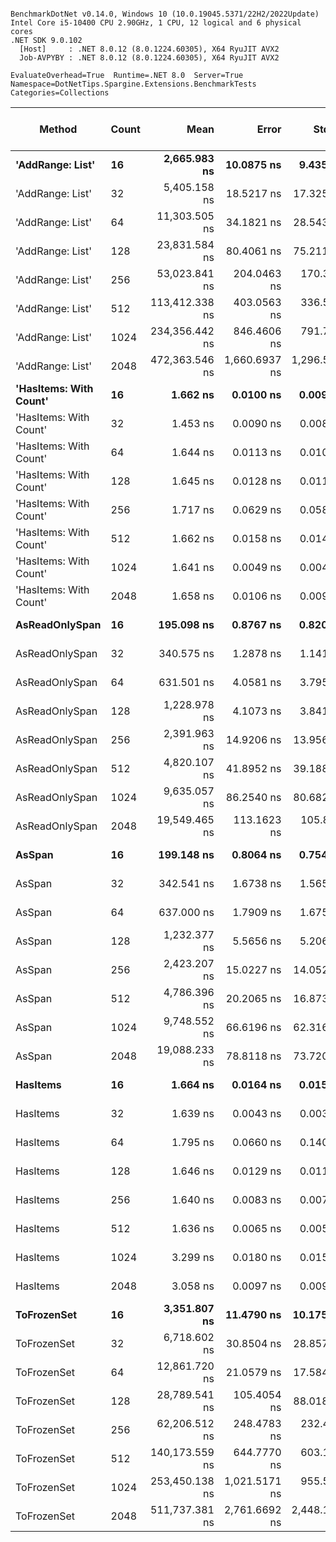 ```

BenchmarkDotNet v0.14.0, Windows 10 (10.0.19045.5371/22H2/2022Update)
Intel Core i5-10400 CPU 2.90GHz, 1 CPU, 12 logical and 6 physical cores
.NET SDK 9.0.102
  [Host]     : .NET 8.0.12 (8.0.1224.60305), X64 RyuJIT AVX2
  Job-AVPYBY : .NET 8.0.12 (8.0.1224.60305), X64 RyuJIT AVX2

EvaluateOverhead=True  Runtime=.NET 8.0  Server=True  
Namespace=DotNetTips.Spargine.Extensions.BenchmarkTests  Categories=Collections  

```
| Method                 | Count | Mean           | Error         | StdDev        | StdErr      | Min            | Q1             | Median         | Q3             | Max            | Op/s          | CI99.9% Margin | Iterations | Kurtosis | MValue | Skewness | Rank | LogicalGroup | Baseline | Gen0   | Exceptions | Code Size | Completed Work Items | Lock Contentions | Allocated |
|----------------------- |------ |---------------:|--------------:|--------------:|------------:|---------------:|---------------:|---------------:|---------------:|---------------:|--------------:|---------------:|-----------:|---------:|-------:|---------:|-----:|------------- |--------- |-------:|-----------:|----------:|---------------------:|-----------------:|----------:|
| **&#39;AddRange: List&#39;**       | **16**    |   **2,665.983 ns** |    **10.0875 ns** |     **9.4359 ns** |   **2.4363 ns** |   **2,651.063 ns** |   **2,658.863 ns** |   **2,666.445 ns** |   **2,671.638 ns** |   **2,681.669 ns** |     **375,096.1** |      **6.2818 ns** |      **15.00** |    **1.731** |  **2.000** |  **-0.0029** |   **10** | *****            | **No**       | **0.0076** |          **-** |   **1,348 B** |                    **-** |                **-** |     **768 B** |
| &#39;AddRange: List&#39;       | 32    |   5,405.158 ns |    18.5217 ns |    17.3252 ns |   4.4734 ns |   5,369.828 ns |   5,396.244 ns |   5,409.299 ns |   5,412.977 ns |   5,433.145 ns |     185,008.5 |      5.2633 ns |      15.00 |    2.298 |  2.000 |  -0.3020 |   13 | *            | No       | 0.0076 |          - |   1,348 B |                    - |                - |    1368 B |
| &#39;AddRange: List&#39;       | 64    |  11,303.505 ns |    34.1821 ns |    28.5436 ns |   7.9166 ns |  11,268.965 ns |  11,283.223 ns |  11,299.306 ns |  11,309.375 ns |  11,375.542 ns |      88,468.1 |      2.5417 ns |      13.00 |    3.586 |  2.000 |   1.1135 |   16 | *            | No       | 0.0153 |          - |   1,348 B |                    - |                - |    2328 B |
| &#39;AddRange: List&#39;       | 128   |  23,831.584 ns |    80.4061 ns |    75.2119 ns |  19.4196 ns |  23,737.079 ns |  23,776.160 ns |  23,799.973 ns |  23,891.191 ns |  23,989.032 ns |      41,961.1 |     -2.2098 ns |      15.00 |    1.922 |  2.000 |   0.4739 |   19 | *            | No       | 0.0305 |          - |   1,348 B |                    - |                - |    4128 B |
| &#39;AddRange: List&#39;       | 256   |  53,023.841 ns |   204.0463 ns |   170.3879 ns |  47.2571 ns |  52,708.987 ns |  52,921.512 ns |  53,032.309 ns |  53,160.745 ns |  53,289.603 ns |      18,859.4 |    -17.1286 ns |      13.00 |    1.887 |  2.000 |  -0.0393 |   21 | *            | No       | 0.0610 |          - |   1,348 B |                    - |                - |    8808 B |
| &#39;AddRange: List&#39;       | 512   | 113,412.338 ns |   403.0563 ns |   336.5703 ns |  93.3478 ns | 112,881.274 ns | 113,081.311 ns | 113,457.312 ns | 113,667.871 ns | 113,968.616 ns |       8,817.4 |    -40.1739 ns |      13.00 |    1.690 |  2.000 |  -0.1551 |   23 | *            | No       | 0.1221 |          - |   1,348 B |                    - |                - |   18568 B |
| &#39;AddRange: List&#39;       | 1024  | 234,356.442 ns |   846.4606 ns |   791.7798 ns | 204.4367 ns | 232,856.860 ns | 233,851.709 ns | 234,476.440 ns | 234,939.673 ns | 235,429.126 ns |       4,267.0 |    -94.7183 ns |      15.00 |    1.823 |  2.000 |  -0.4152 |   25 | *            | No       | 0.2441 |          - |   1,348 B |                    - |                - |   32128 B |
| &#39;AddRange: List&#39;       | 2048  | 472,363.546 ns | 1,660.6937 ns | 1,296.5604 ns | 374.2847 ns | 469,766.040 ns | 471,863.818 ns | 472,413.110 ns | 473,318.542 ns | 474,049.194 ns |       2,117.0 |   -181.1424 ns |      12.00 |    2.063 |  2.000 |  -0.4941 |   27 | *            | No       | 0.4883 |          - |   1,344 B |                    - |                - |   67609 B |
| **&#39;HasItems: With Count&#39;** | **16**    |       **1.662 ns** |     **0.0100 ns** |     **0.0094 ns** |   **0.0024 ns** |       **1.646 ns** |       **1.658 ns** |       **1.662 ns** |       **1.669 ns** |       **1.679 ns** | **601,705,461.7** |      **7.4988 ns** |      **15.00** |    **2.143** |  **2.000** |  **-0.0664** |    **2** | *****            | **No**       |      **-** |          **-** |      **93 B** |                    **-** |                **-** |         **-** |
| &#39;HasItems: With Count&#39; | 32    |       1.453 ns |     0.0090 ns |     0.0084 ns |   0.0022 ns |       1.443 ns |       1.448 ns |       1.449 ns |       1.461 ns |       1.467 ns | 688,418,461.8 |      7.4989 ns |      15.00 |    1.614 |  2.000 |   0.6116 |    1 | *            | No       |      - |          - |      93 B |                    - |                - |         - |
| &#39;HasItems: With Count&#39; | 64    |       1.644 ns |     0.0113 ns |     0.0106 ns |   0.0027 ns |       1.632 ns |       1.637 ns |       1.641 ns |       1.651 ns |       1.666 ns | 608,141,035.8 |      7.4986 ns |      15.00 |    2.044 |  2.000 |   0.7484 |    2 | *            | No       |      - |          - |      93 B |                    - |                - |         - |
| &#39;HasItems: With Count&#39; | 128   |       1.645 ns |     0.0128 ns |     0.0119 ns |   0.0031 ns |       1.623 ns |       1.639 ns |       1.647 ns |       1.652 ns |       1.667 ns | 608,049,879.5 |      7.4985 ns |      15.00 |    2.192 |  2.000 |   0.0397 |    2 | *            | No       |      - |          - |      93 B |                    - |                - |         - |
| &#39;HasItems: With Count&#39; | 256   |       1.717 ns |     0.0629 ns |     0.0588 ns |   0.0152 ns |       1.637 ns |       1.664 ns |       1.717 ns |       1.771 ns |       1.793 ns | 582,462,066.3 |      7.4924 ns |      15.00 |    1.288 |  3.000 |  -0.0329 |    2 | *            | No       |      - |          - |      93 B |                    - |                - |         - |
| &#39;HasItems: With Count&#39; | 512   |       1.662 ns |     0.0158 ns |     0.0140 ns |   0.0037 ns |       1.645 ns |       1.652 ns |       1.658 ns |       1.663 ns |       1.689 ns | 601,826,974.3 |      6.9981 ns |      14.00 |    2.283 |  2.000 |   0.8806 |    2 | *            | No       |      - |          - |      93 B |                    - |                - |         - |
| &#39;HasItems: With Count&#39; | 1024  |       1.641 ns |     0.0049 ns |     0.0041 ns |   0.0011 ns |       1.636 ns |       1.640 ns |       1.641 ns |       1.642 ns |       1.649 ns | 609,268,720.6 |      6.4994 ns |      13.00 |    2.263 |  2.000 |   0.5925 |    2 | *            | No       |      - |          - |      93 B |                    - |                - |         - |
| &#39;HasItems: With Count&#39; | 2048  |       1.658 ns |     0.0106 ns |     0.0094 ns |   0.0025 ns |       1.645 ns |       1.652 ns |       1.656 ns |       1.664 ns |       1.680 ns | 603,046,098.0 |      6.9987 ns |      14.00 |    2.776 |  2.000 |   0.5755 |    2 | *            | No       |      - |          - |      93 B |                    - |                - |         - |
| **AsReadOnlySpan**         | **16**    |     **195.098 ns** |     **0.8767 ns** |     **0.8201 ns** |   **0.2117 ns** |     **193.883 ns** |     **194.622 ns** |     **195.016 ns** |     **195.513 ns** |     **196.604 ns** |   **5,125,629.4** |      **7.3941 ns** |      **15.00** |    **2.123** |  **2.000** |   **0.2097** |    **5** | *****            | **No**       | **0.0036** |          **-** |     **943 B** |                    **-** |                **-** |     **344 B** |
| AsReadOnlySpan         | 32    |     340.575 ns |     1.2878 ns |     1.1416 ns |   0.3051 ns |     339.242 ns |     339.691 ns |     340.288 ns |     341.052 ns |     343.287 ns |   2,936,207.6 |      6.8474 ns |      14.00 |    2.859 |  2.000 |   0.8878 |    6 | *            | No       | 0.0062 |          - |     955 B |                    - |                - |     600 B |
| AsReadOnlySpan         | 64    |     631.501 ns |     4.0581 ns |     3.7959 ns |   0.9801 ns |     627.275 ns |     628.378 ns |     630.659 ns |     635.321 ns |     637.425 ns |   1,583,527.7 |      7.0099 ns |      15.00 |    1.371 |  2.000 |   0.3739 |    7 | *            | No       | 0.0114 |          - |     944 B |                    - |                - |    1112 B |
| AsReadOnlySpan         | 128   |   1,228.978 ns |     4.1073 ns |     3.8419 ns |   0.9920 ns |   1,221.746 ns |   1,226.560 ns |   1,229.410 ns |   1,230.758 ns |   1,235.639 ns |     813,684.0 |      7.0040 ns |      15.00 |    2.221 |  2.000 |   0.0155 |    8 | *            | No       | 0.0229 |          - |     944 B |                    - |                - |    2136 B |
| AsReadOnlySpan         | 256   |   2,391.963 ns |    14.9206 ns |    13.9567 ns |   3.6036 ns |   2,377.169 ns |   2,382.180 ns |   2,388.379 ns |   2,400.037 ns |   2,424.058 ns |     418,066.7 |      5.6982 ns |      15.00 |    2.508 |  2.000 |   0.8499 |    9 | *            | No       | 0.0458 |          - |     944 B |                    - |                - |    4184 B |
| AsReadOnlySpan         | 512   |   4,820.107 ns |    41.8952 ns |    39.1888 ns |  10.1185 ns |   4,762.595 ns |   4,792.881 ns |   4,816.541 ns |   4,844.606 ns |   4,895.791 ns |     207,464.3 |      2.4408 ns |      15.00 |    1.922 |  2.000 |   0.3947 |   12 | *            | No       | 0.0839 |          - |     944 B |                    - |                - |    8280 B |
| AsReadOnlySpan         | 1024  |   9,635.057 ns |    86.2540 ns |    80.6820 ns |  20.8320 ns |   9,483.208 ns |   9,580.096 ns |   9,658.896 ns |   9,695.130 ns |   9,772.406 ns |     103,787.7 |     -2.9160 ns |      15.00 |    1.874 |  2.000 |  -0.2217 |   15 | *            | No       | 0.1831 |          - |     943 B |                    - |                - |   16472 B |
| AsReadOnlySpan         | 2048  |  19,549.465 ns |   113.1623 ns |   105.8520 ns |  27.3309 ns |  19,334.396 ns |  19,462.910 ns |  19,586.880 ns |  19,633.372 ns |  19,677.994 ns |      51,152.3 |     -6.1654 ns |      15.00 |    1.884 |  2.000 |  -0.5624 |   18 | *            | No       | 0.3662 |          - |     943 B |                    - |                - |   32856 B |
| **AsSpan**                 | **16**    |     **199.148 ns** |     **0.8064 ns** |     **0.7543 ns** |   **0.1948 ns** |     **198.070 ns** |     **198.662 ns** |     **198.947 ns** |     **199.624 ns** |     **200.581 ns** |   **5,021,382.4** |      **7.4026 ns** |      **15.00** |    **1.886** |  **2.000** |   **0.5623** |    **5** | *****            | **No**       | **0.0036** |          **-** |     **927 B** |                    **-** |                **-** |     **344 B** |
| AsSpan                 | 32    |     342.541 ns |     1.6738 ns |     1.5656 ns |   0.4042 ns |     340.512 ns |     341.160 ns |     342.873 ns |     343.887 ns |     345.236 ns |   2,919,361.8 |      7.2979 ns |      15.00 |    1.518 |  2.000 |   0.0958 |    6 | *            | No       | 0.0062 |          - |     924 B |                    - |                - |     600 B |
| AsSpan                 | 64    |     637.000 ns |     1.7909 ns |     1.6752 ns |   0.4325 ns |     634.729 ns |     636.046 ns |     636.672 ns |     638.484 ns |     640.073 ns |   1,569,859.9 |      7.2837 ns |      15.00 |    1.724 |  2.000 |   0.2649 |    7 | *            | No       | 0.0114 |          - |     924 B |                    - |                - |    1112 B |
| AsSpan                 | 128   |   1,232.377 ns |     5.5656 ns |     5.2061 ns |   1.3442 ns |   1,222.285 ns |   1,228.775 ns |   1,232.213 ns |   1,235.477 ns |   1,241.649 ns |     811,439.8 |      6.8279 ns |      15.00 |    2.097 |  2.000 |   0.0213 |    8 | *            | No       | 0.0229 |          - |     924 B |                    - |                - |    2136 B |
| AsSpan                 | 256   |   2,423.207 ns |    15.0227 ns |    14.0523 ns |   3.6283 ns |   2,405.348 ns |   2,411.794 ns |   2,420.452 ns |   2,432.741 ns |   2,449.768 ns |     412,676.3 |      5.6859 ns |      15.00 |    1.853 |  2.000 |   0.4460 |    9 | *            | No       | 0.0458 |          - |     924 B |                    - |                - |    4184 B |
| AsSpan                 | 512   |   4,786.396 ns |    20.2065 ns |    16.8733 ns |   4.6798 ns |   4,757.841 ns |   4,783.785 ns |   4,788.345 ns |   4,791.972 ns |   4,818.890 ns |     208,925.5 |      4.1601 ns |      13.00 |    2.325 |  2.000 |  -0.1013 |   12 | *            | No       | 0.0839 |          - |     924 B |                    - |                - |    8280 B |
| AsSpan                 | 1024  |   9,748.552 ns |    66.6196 ns |    62.3161 ns |  16.0899 ns |   9,651.842 ns |   9,709.972 ns |   9,731.555 ns |   9,803.075 ns |   9,852.115 ns |     102,579.3 |     -0.5450 ns |      15.00 |    1.557 |  2.000 |   0.1242 |   15 | *            | No       | 0.1831 |          - |     924 B |                    - |                - |   16472 B |
| AsSpan                 | 2048  |  19,088.233 ns |    78.8118 ns |    73.7206 ns |  19.0346 ns |  18,973.477 ns |  19,035.420 ns |  19,088.882 ns |  19,119.836 ns |  19,230.267 ns |      52,388.3 |     -2.0173 ns |      15.00 |    2.002 |  2.000 |   0.3386 |   18 | *            | No       | 0.3662 |          - |     924 B |                    - |                - |   32856 B |
| **HasItems**               | **16**    |       **1.664 ns** |     **0.0164 ns** |     **0.0153 ns** |   **0.0040 ns** |       **1.646 ns** |       **1.654 ns** |       **1.657 ns** |       **1.673 ns** |       **1.695 ns** | **600,875,694.2** |      **7.4980 ns** |      **15.00** |    **2.285** |  **2.000** |   **0.8591** |    **2** | *****            | **No**       |      **-** |          **-** |      **92 B** |                    **-** |                **-** |         **-** |
| HasItems               | 32    |       1.639 ns |     0.0043 ns |     0.0034 ns |   0.0010 ns |       1.633 ns |       1.637 ns |       1.638 ns |       1.641 ns |       1.645 ns | 610,267,013.8 |      5.9995 ns |      12.00 |    2.220 |  2.000 |   0.2684 |    2 | *            | No       |      - |          - |      92 B |                    - |                - |         - |
| HasItems               | 64    |       1.795 ns |     0.0660 ns |     0.1407 ns |   0.0190 ns |       1.624 ns |       1.643 ns |       1.808 ns |       1.948 ns |       1.975 ns | 557,203,387.2 |     27.4905 ns |      55.00 |    1.164 |  3.652 |  -0.0010 |    2 | *            | No       |      - |          - |      92 B |                    - |                - |         - |
| HasItems               | 128   |       1.646 ns |     0.0129 ns |     0.0114 ns |   0.0030 ns |       1.632 ns |       1.638 ns |       1.641 ns |       1.655 ns |       1.670 ns | 607,493,664.7 |      6.9985 ns |      14.00 |    1.937 |  2.000 |   0.5911 |    2 | *            | No       |      - |          - |      92 B |                    - |                - |         - |
| HasItems               | 256   |       1.640 ns |     0.0083 ns |     0.0078 ns |   0.0020 ns |       1.626 ns |       1.636 ns |       1.640 ns |       1.645 ns |       1.651 ns | 609,888,457.7 |      7.4990 ns |      15.00 |    1.812 |  2.000 |  -0.1566 |    2 | *            | No       |      - |          - |      92 B |                    - |                - |         - |
| HasItems               | 512   |       1.636 ns |     0.0065 ns |     0.0058 ns |   0.0015 ns |       1.628 ns |       1.633 ns |       1.635 ns |       1.639 ns |       1.650 ns | 611,068,926.3 |      6.9992 ns |      14.00 |    2.719 |  2.000 |   0.6498 |    2 | *            | No       |      - |          - |      92 B |                    - |                - |         - |
| HasItems               | 1024  |       3.299 ns |     0.0180 ns |     0.0159 ns |   0.0043 ns |       3.271 ns |       3.288 ns |       3.297 ns |       3.307 ns |       3.328 ns | 303,157,207.3 |      6.9979 ns |      14.00 |    2.374 |  2.000 |   0.3617 |    4 | *            | No       |      - |          - |      92 B |                    - |                - |         - |
| HasItems               | 2048  |       3.058 ns |     0.0097 ns |     0.0091 ns |   0.0023 ns |       3.040 ns |       3.054 ns |       3.058 ns |       3.062 ns |       3.075 ns | 327,043,733.9 |      7.4988 ns |      15.00 |    2.577 |  2.000 |  -0.2550 |    3 | *            | No       |      - |          - |      92 B |                    - |                - |         - |
| **ToFrozenSet**            | **16**    |   **3,351.807 ns** |    **11.4790 ns** |    **10.1759 ns** |   **2.7196 ns** |   **3,334.881 ns** |   **3,346.162 ns** |   **3,349.926 ns** |   **3,357.850 ns** |   **3,375.135 ns** |     **298,346.6** |      **5.6402 ns** |      **14.00** |    **2.818** |  **2.000** |   **0.5081** |   **11** | *****            | **No**       | **0.0191** |          **-** |   **2,243 B** |                    **-** |                **-** |    **2080 B** |
| ToFrozenSet            | 32    |   6,718.602 ns |    30.8504 ns |    28.8575 ns |   7.4510 ns |   6,678.531 ns |   6,698.227 ns |   6,708.099 ns |   6,747.811 ns |   6,762.361 ns |     148,840.5 |      3.7745 ns |      15.00 |    1.500 |  2.000 |   0.4215 |   14 | *            | No       | 0.0458 |          - |   2,243 B |                    - |                - |    4320 B |
| ToFrozenSet            | 64    |  12,861.720 ns |    21.0579 ns |    17.5843 ns |   4.8770 ns |  12,836.919 ns |  12,851.049 ns |  12,857.145 ns |  12,874.059 ns |  12,899.906 ns |      77,750.1 |      4.0615 ns |      13.00 |    2.340 |  2.000 |   0.4736 |   17 | *            | No       | 0.0610 |          - |   2,243 B |                    - |                - |    6616 B |
| ToFrozenSet            | 128   |  28,789.541 ns |   105.4054 ns |    88.0183 ns |  24.4119 ns |  28,631.366 ns |  28,748.434 ns |  28,771.454 ns |  28,872.501 ns |  28,919.241 ns |      34,734.8 |     -5.7059 ns |      13.00 |    1.811 |  2.000 |  -0.1631 |   20 | *            | No       | 0.1831 |          - |   2,243 B |                    - |                - |   16536 B |
| ToFrozenSet            | 256   |  62,206.512 ns |   248.4783 ns |   232.4268 ns |  60.0123 ns |  61,803.076 ns |  62,053.162 ns |  62,178.845 ns |  62,358.362 ns |  62,559.485 ns |      16,075.5 |    -22.5062 ns |      15.00 |    1.794 |  2.000 |   0.1221 |   22 | *            | No       | 0.2441 |          - |   2,243 B |                    - |                - |   31552 B |
| ToFrozenSet            | 512   | 140,173.559 ns |   644.7770 ns |   603.1248 ns | 155.7262 ns | 139,234.485 ns | 139,615.259 ns | 140,225.427 ns | 140,471.106 ns | 141,190.125 ns |       7,134.0 |    -70.3631 ns |      15.00 |    1.715 |  2.000 |   0.1279 |   24 | *            | No       | 0.4883 |          - |   2,243 B |                    - |                - |   61824 B |
| ToFrozenSet            | 1024  | 253,450.138 ns | 1,021.5171 ns |   955.5277 ns | 246.7162 ns | 252,130.054 ns | 252,713.477 ns | 253,208.960 ns | 254,078.394 ns | 255,729.858 ns |       3,945.5 |   -115.8581 ns |      15.00 |    2.704 |  2.000 |   0.7091 |   26 | *            | No       | 0.4883 |          - |   2,243 B |                    - |                - |   83032 B |
| ToFrozenSet            | 2048  | 511,737.381 ns | 2,761.6692 ns | 2,448.1478 ns | 654.2950 ns | 507,316.797 ns | 509,909.204 ns | 512,680.225 ns | 513,569.067 ns | 514,872.754 ns |       1,954.1 |   -320.1475 ns |      14.00 |    1.795 |  2.000 |  -0.5171 |   28 | *            | No       | 0.9766 |          - |   2,243 B |                    - |                - |  172097 B |
